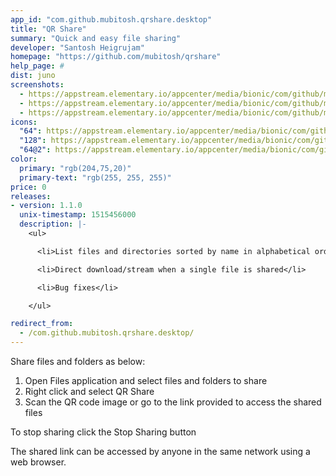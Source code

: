 ```yaml
---
app_id: "com.github.mubitosh.qrshare.desktop"
title: "QR Share"
summary: "Quick and easy file sharing"
developer: "Santosh Heigrujam"
homepage: "https://github.com/mubitosh/qrshare"
help_page: #
dist: juno
screenshots:
  - https://appstream.elementary.io/appcenter/media/bionic/com/github/mubitosh.qrshare/6FE9AEF7DA173286F22261553978AB4B/screenshots/image-1_orig.png
  - https://appstream.elementary.io/appcenter/media/bionic/com/github/mubitosh.qrshare/6FE9AEF7DA173286F22261553978AB4B/screenshots/image-2_orig.png
  - https://appstream.elementary.io/appcenter/media/bionic/com/github/mubitosh.qrshare/6FE9AEF7DA173286F22261553978AB4B/screenshots/image-3_orig.png
icons:
  "64": https://appstream.elementary.io/appcenter/media/bionic/com/github/mubitosh.qrshare/6FE9AEF7DA173286F22261553978AB4B/icons/64x64/com.github.mubitosh.qrshare_com.github.mubitosh.qrshare.png
  "128": https://appstream.elementary.io/appcenter/media/bionic/com/github/mubitosh.qrshare/6FE9AEF7DA173286F22261553978AB4B/icons/128x128/com.github.mubitosh.qrshare_com.github.mubitosh.qrshare.png
  "64@2": https://appstream.elementary.io/appcenter/media/bionic/com/github/mubitosh.qrshare/6FE9AEF7DA173286F22261553978AB4B/icons/64x64@2/com.github.mubitosh.qrshare_com.github.mubitosh.qrshare.png
color:
  primary: "rgb(204,75,20)"
  primary-text: "rgb(255, 255, 255)"
price: 0
releases:
- version: 1.1.0
  unix-timestamp: 1515456000
  description: |-
    <ul>

      <li>List files and directories sorted by name in alphabetical order</li>

      <li>Direct download/stream when a single file is shared</li>

      <li>Bug fixes</li>

    </ul>

redirect_from:
  - /com.github.mubitosh.qrshare.desktop/
---
```

<p>Share files and folders as below:</p>
<ol>
  <li>Open Files application and select files and folders to share</li>
  <li>Right click and select QR Share</li>
  <li>Scan the QR code image or go to the link provided to access the shared files</li>
</ol>
<p>To stop sharing click the Stop Sharing button</p>
<p>The shared link can be accessed by anyone in the same network using a web browser.</p>
